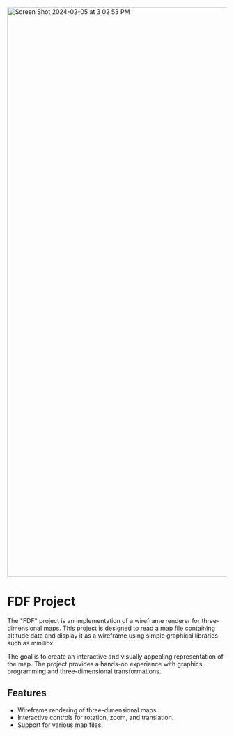 
<img width="1308" alt="Screen Shot 2024-02-05 at 3 02 53 PM" src="https://github.com/minthe/ft_fdf/assets/4482392/ff9486dc-f5dc-4a01-a390-b7078a0e20d9">

# FDF Project

The "FDF" project is an implementation of a wireframe renderer for three-dimensional maps.
This project is designed to read a map file containing altitude data and display it as a wireframe using simple graphical libraries such as minilibx.

The goal is to create an interactive and visually appealing representation of the map.
The project provides a hands-on experience with graphics programming and three-dimensional transformations.

## Features
- Wireframe rendering of three-dimensional maps.
- Interactive controls for rotation, zoom, and translation.
- Support for various map files.
